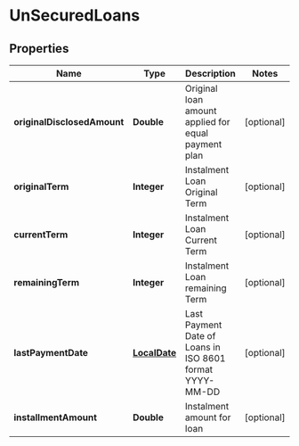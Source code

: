 # UnSecuredLoans

## Properties
Name | Type | Description | Notes
------------ | ------------- | ------------- | -------------
**originalDisclosedAmount** | **Double** | Original loan amount applied for equal payment plan |  [optional]
**originalTerm** | **Integer** | Instalment Loan Original Term |  [optional]
**currentTerm** | **Integer** | Instalment Loan Current Term |  [optional]
**remainingTerm** | **Integer** | Instalment Loan remaining Term |  [optional]
**lastPaymentDate** | [**LocalDate**](LocalDate.md) | Last Payment Date of Loans in ISO 8601 format YYYY-MM-DD |  [optional]
**installmentAmount** | **Double** | Instalment amount for loan |  [optional]
